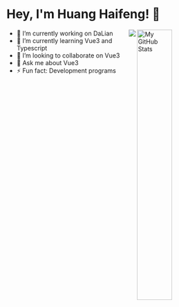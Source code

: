 # Hey, I'm Huang Haifeng! 👋

<img media="(prefers-color-scheme: dark)" src="https://github-readme-stats.vercel.app/api?username=HuangHaifenga&show_icons=true" alt="My GitHub Stats" height="" align="right" width="40%" />

<img media="(prefers-color-scheme: dark)" align="right" src="https://github-readme-stats.vercel.app/api?username=HuangHaifenga&show_icons=true&icon_color=CE1D2D&text_color=c9d1d9&bg_color=010409&hide_title=true" />




- 🔭 I’m currently working on DaLian
- 🌱 I’m currently learning Vue3 and Typescript
- 👯 I’m looking to collaborate on Vue3
- 💬 Ask me about Vue3
- ⚡ Fun fact: Development programs